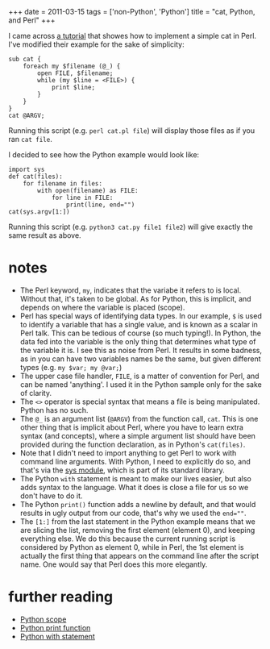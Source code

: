 +++
date = 2011-03-15
tags = ['non-Python', 'Python']
title = "cat, Python, and Perl"
+++

I came across [a tutorial] that showes how to implement a simple cat in
Perl. I\'ve modified their example for the sake of simplicity:

``` {.sourceCode .perl}
sub cat {
    foreach my $filename (@_) {
        open FILE, $filename;
        while (my $line = <FILE>) {
            print $line;
        }
    }
}
cat @ARGV;
```

Running this script (e.g. `perl cat.pl file`) will display those files
as if you ran `cat file`.

I decided to see how the Python example would look like:

``` {.sourceCode .python}
import sys
def cat(files):
    for filename in files:
        with open(filename) as FILE:
            for line in FILE:
                print(line, end="")
cat(sys.argv[1:])
```

Running this script (e.g. `python3 cat.py file1 file2`) will give
exactly the same result as above.

notes
=====

-   The Perl keyword, `my`, indicates that the variabe it refers to is
    local. Without that, it\'s taken to be global. As for Python, this
    is implicit, and depends on where the variable is placed (scope).
-   Perl has special ways of identifying data types. In our example, `$`
    is used to identify a variable that has a single value, and is known
    as a scalar in Perl talk. This can be tedious of course (so much
    typing!). In Python, the data fed into the variable is the only
    thing that determines what type of the variable it is. I see this as
    noise from Perl. It results in some badness, as in you can have two
    variables names be the same, but given different types (e.g.
    `my $var; my @var;`)
-   The upper case file handler, `FILE`, is a matter of convention for
    Perl, and can be named \'anything\'. I used it in the Python sample
    only for the sake of clarity.
-   The `<>` operator is special syntax that means a file is being
    manipulated. Python has no such.
-   The `@_` is an argument list (`@ARGV`) from the function call,
    `cat`. This is one other thing that is implicit about Perl, where
    you have to learn extra syntax (and concepts), where a simple
    argument list should have been provided during the function
    declaration, as in Python\'s `cat(files)`.
-   Note that I didn\'t need to import anything to get Perl to work with
    command line arguments. With Python, I need to explicitly do so, and
    that\'s via the [sys module], which is part of its standard library.
-   The Python `with` statement is meant to make our lives easier, but
    also adds syntax to the language. What it does is close a file for
    us so we don\'t have to do it.
-   The Python `print()` function adds a newline by default, and that
    would results in ugly output from our code, that\'s why we used the
    `end=""`.
-   The `[1:]` from the last statement in the Python example means that
    we are slicing the list, removing the first element (element 0), and
    keeping everything else. We do this because the current running
    script is considered by Python as element 0, while in Perl, the 1st
    element is actually the first thing that appears on the command line
    after the script name. One would say that Perl does this more
    elegantly.

further reading
===============

-   [Python scope]
-   [Python print function]
-   [Python with statement]

  [a tutorial]: http://greenteapress.com/perl/perl.pdf
  [sys module]: http://docs.python.org/3/library/sys
  [Python scope]: http://docs.python.org/reference/executionmodel
  [Python print function]: http://docs.python.org/3/library/functions#print
  [Python with statement]: http://docs.python.org/3/reference/compound_stmts#the-with-statement
